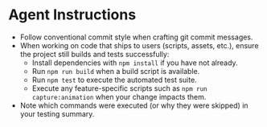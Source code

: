 # Agent Instructions

- Follow conventional commit style when crafting git commit messages.
- When working on code that ships to users (scripts, assets, etc.), ensure the project still builds and tests successfully:
  - Install dependencies with `npm install` if you have not already.
  - Run `npm run build` when a build script is available.
  - Run `npm test` to execute the automated test suite.
  - Execute any feature-specific scripts such as `npm run capture:animation` when your change impacts them.
- Note which commands were executed (or why they were skipped) in your testing summary.
